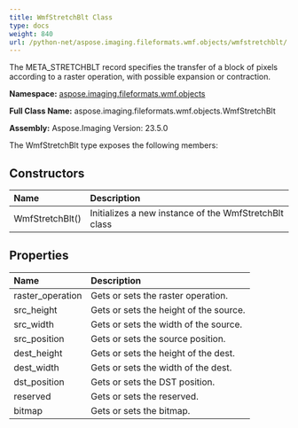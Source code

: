 ```yaml
---
title: WmfStretchBlt Class
type: docs
weight: 840
url: /python-net/aspose.imaging.fileformats.wmf.objects/wmfstretchblt/
---
```


The META_STRETCHBLT record specifies the transfer of a block of pixels<br/>                according to a raster operation, with possible expansion or contraction.

**Namespace:** [aspose.imaging.fileformats.wmf.objects](/imaging/python-net/aspose.imaging.fileformats.wmf.objects/)

**Full Class Name:** aspose.imaging.fileformats.wmf.objects.WmfStretchBlt

**Assembly:**  Aspose.Imaging Version: 23.5.0

The WmfStretchBlt type exposes the following members:
## **Constructors**
|**Name**|**Description**|
| :- | :- |
|WmfStretchBlt()|Initializes a new instance of the WmfStretchBlt class|
## **Properties**
|**Name**|**Description**|
| :- | :- |
|raster_operation|Gets or sets the raster operation.|
|src_height|Gets or sets the height of the source.|
|src_width|Gets or sets the width of the source.|
|src_position|Gets or sets the source position.|
|dest_height|Gets or sets the height of the dest.|
|dest_width|Gets or sets the width of the dest.|
|dst_position|Gets or sets the DST position.|
|reserved|Gets or sets the reserved.|
|bitmap|Gets or sets the bitmap.|
